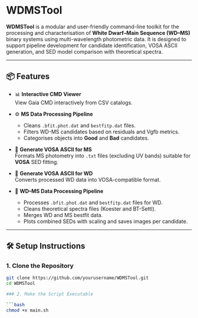 # WDMSTool
**WDMSTool** is a modular and user-friendly command-line toolkit for the processing and characterisation of **White Dwarf–Main Sequence (WD–MS)** binary systems using multi-wavelength photometric data. It is designed to support pipeline development for candidate identification, VOSA ASCII generation, and SED model comparison with theoretical spectra.

---

## 📦 Features

- 📊 **Interactive CMD Viewer**  
  View Gaia CMD interactively from CSV catalogs.

- ⚙️ **MS Data Processing Pipeline**  
  - Cleans `.bfit.phot.dat` and `bestfitp.dat` files.  
  - Filters WD-MS candidates based on residuals and Vgfb metrics.  
  - Categorises objects into **Good** and **Bad** candidates.

- 📝 **Generate VOSA ASCII for MS**  
  Formats MS photometry into `.txt` files (excluding UV bands) suitable for **VOSA** SED fitting.

- 📝 **Generate VOSA ASCII for WD**  
  Converts processed WD data into VOSA-compatible format.

- 🔀 **WD–MS Data Processing Pipeline**  
  - Processes `.bfit.phot.dat` and `bestfitp.dat` files for WD.  
  - Cleans theoretical spectra files (Koester and BT-Settl).  
  - Merges WD and MS bestfit data.  
  - Plots combined SEDs with scaling and saves images per candidate.

---

## 🛠️ Setup Instructions

### 1. Clone the Repository

```bash
git clone https://github.com/yourusername/WDMSTool.git
cd WDMSTool

### 2. Make the Script Executable

```bash
chmod +x main.sh
